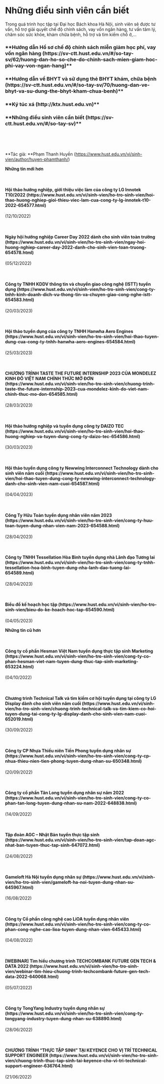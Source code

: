 # Những điều sinh viên cần biết

Trong quá trình học tập tại Đại học Bách khoa Hà Nội, sinh viên sẽ được tư vấn, hỗ trợ giải quyết chế độ chính sách, vay vốn ngân hàng, tư vấn tâm lý, chăm sóc sức khỏe, khám chữa bệnh, hỗ trợ và tìm kiếm chỗ ở,…

<h3>**Hướng dẫn Hồ sơ chế độ chính sách miễn giảm học phí, vay vốn ngân hàng (https://sv-ctt.hust.edu.vn/#/so-tay-sv/62/huong-dan-ho-so-che-do-chinh-sach-mien-giam-hoc-phi-vay-von-ngan-hang)**</h3>

<h3>**Hướng dẫn về BHYT và sử dụng thẻ BHYT khám, chữa bệnh (https://sv-ctt.hust.edu.vn/#/so-tay-sv/70/huong-dan-ve-bhyt-va-su-dung-the-bhyt-kham-chua-benh)**</h3>

<h3>**Ký túc xá (http://ktx.hust.edu.vn)**</h3>

<h3>**Những điều sinh viên cần biết (https://sv-ctt.hust.edu.vn/#/so-tay-sv)**</h3>

<br/>
<br/>
 
        

**Tác giả: **Phạm Thanh Huyền (https://www.hust.edu.vn/vi/sinh-vien/author/huyen-phamthanh/)

**Những tin mới hơn**

 
<h4>Hội thảo hướng nghiệp, giới thiệu việc làm của công ty LG Innotek T10/2022 (https://www.hust.edu.vn/vi/sinh-vien/ho-tro-sinh-vien/hoi-thao-huong-nghiep-gioi-thieu-viec-lam-cua-cong-ty-lg-innotek-t10-2022-654577.html)</h4>
(12/10/2022)

 
<h4>Ngày hội hướng nghiệp Career Day 2022 dành cho sinh viên toàn trường (https://www.hust.edu.vn/vi/sinh-vien/ho-tro-sinh-vien/ngay-hoi-huong-nghiep-career-day-2022-danh-cho-sinh-vien-toan-truong-654578.html)</h4>
(05/12/2022)

 
<h4>Công ty TNHH KDDV thông tin và chuyển giao công nghệ (ISTT) tuyển dụng (https://www.hust.edu.vn/vi/sinh-vien/ho-tro-sinh-vien/cong-ty-tnhh-kinh-doanh-dich-vu-thong-tin-va-chuyen-giao-cong-nghe-istt-654583.html)</h4>
(20/03/2023)

 
<h4>Hội thảo tuyển dụng của công ty TNHH Hanwha Aero Engines (https://www.hust.edu.vn/vi/sinh-vien/ho-tro-sinh-vien/hoi-thao-tuyen-dung-cua-cong-ty-tnhh-hanwha-aero-engines-654584.html)</h4>
(25/03/2023)

 
<h4>CHƯƠNG TRÌNH TASTE THE FUTURE INTERNSHIP 2023 CỦA MONDELEZ KINH ĐÔ VIỆT NAM CHÍNH THỨC MỞ ĐƠN (https://www.hust.edu.vn/vi/sinh-vien/ho-tro-sinh-vien/chuong-trinh-taste-the-future-internship-2023-cua-mondelez-kinh-do-viet-nam-chinh-thuc-mo-don-654585.html)</h4>
(28/03/2023)

 
<h4>Hội thảo hướng nghiệp và tuyển dụng công ty DAIZO TEC (https://www.hust.edu.vn/vi/sinh-vien/ho-tro-sinh-vien/hoi-thao-huong-nghiep-va-tuyen-dung-cong-ty-daizo-tec-654586.html)</h4>
(30/03/2023)

 
<h4>Hội thảo tuyển dụng công ty Newwing Interconnect Technology dành cho sinh viên năm cuối (https://www.hust.edu.vn/vi/sinh-vien/ho-tro-sinh-vien/hoi-thao-tuyen-dung-cong-ty-newwing-interconnect-technology-danh-cho-sinh-vien-nam-cuoi-654587.html)</h4>
(04/04/2023)

 
<h4>Công Ty Hữu Toàn tuyển dụng nhân viên năm 2023 (https://www.hust.edu.vn/vi/sinh-vien/ho-tro-sinh-vien/cong-ty-huu-toan-tuyen-dung-nhan-vien-nam-2023-654588.html)</h4>
(28/04/2023)

 
<h4>Công ty TNHH Tessellation Hòa Bình tuyển dụng nhà Lãnh đạo Tương lai (https://www.hust.edu.vn/vi/sinh-vien/ho-tro-sinh-vien/cong-ty-tnhh-tessellation-hoa-binh-tuyen-dung-nha-lanh-dao-tuong-lai-654589.html)</h4>
(28/04/2023)

 
<h4>Biểu đồ kế hoạch học tập (https://www.hust.edu.vn/vi/sinh-vien/ho-tro-sinh-vien/bieu-do-ke-hoach-hoc-tap-654590.html)</h4>
(04/05/2023)

**Những tin cũ hơn**

 
<h4>Công ty cổ phần Hesman Việt Nam tuyển dụng thực tập sinh Marketing (https://www.hust.edu.vn/vi/sinh-vien/ho-tro-sinh-vien/cong-ty-co-phan-hesman-viet-nam-tuyen-dung-thuc-tap-sinh-marketing-653224.html)</h4>
(04/10/2022)

 
<h4>Chương trình Technical Talk và tìm kiếm cơ hội tuyển dụng tại công ty LG Display dành cho sinh viên năm cuối (https://www.hust.edu.vn/vi/sinh-vien/ho-tro-sinh-vien/chuong-trinh-technical-talk-va-tim-kiem-co-hoi-tuyen-dung-tai-cong-ty-lg-display-danh-cho-sinh-vien-nam-cuoi-652019.html)</h4>
(30/09/2022)

 
<h4>Công ty CP Nhựa Thiếu niên Tiền Phong tuyển dụng nhân sự (https://www.hust.edu.vn/vi/sinh-vien/ho-tro-sinh-vien/cong-ty-cp-nhua-thieu-nien-tien-phong-tuyen-dung-nhan-su-650348.html)</h4>
(20/09/2022)

 
<h4>Công ty cổ phần Tân Long tuyển dụng nhân sự năm 2022 (https://www.hust.edu.vn/vi/sinh-vien/ho-tro-sinh-vien/cong-ty-co-phan-tan-long-tuyen-dung-nhan-su-nam-2022-648838.html)</h4>
(14/09/2022)

 
<h4>Tập đoàn AGC – Nhật Bản tuyển thực tập sinh (https://www.hust.edu.vn/vi/sinh-vien/ho-tro-sinh-vien/tap-doan-agc-nhat-ban-tuyen-thuc-tap-sinh-647072.html)</h4>
(24/08/2022)

 
<h4>Gameloft Hà Nội tuyển dụng nhân sự (https://www.hust.edu.vn/vi/sinh-vien/ho-tro-sinh-vien/gameloft-ha-noi-tuyen-dung-nhan-su-645967.html)</h4>
(16/08/2022)

 
<h4>Công ty Cổ phần công nghệ cao LiOA tuyển dụng nhân viên (https://www.hust.edu.vn/vi/sinh-vien/ho-tro-sinh-vien/cong-ty-co-phan-cong-nghe-cao-lioa-tuyen-dung-nhan-vien-645433.html)</h4>
(04/08/2022)

 
<h4>[WEBINAR] Tìm hiểu chương trình TECHCOMBANK FUTURE GEN TECH &amp; DATA 2022 (https://www.hust.edu.vn/vi/sinh-vien/ho-tro-sinh-vien/webinar-tim-hieu-chuong-trinh-techcombank-future-gen-tech-data-2022-640068.html)</h4>
(05/07/2022)

 
<h4>Công ty TongYang Industry tuyển dụng nhân sự (https://www.hust.edu.vn/vi/sinh-vien/ho-tro-sinh-vien/cong-ty-tongyang-industry-tuyen-dung-nhan-su-638890.html)</h4>
(28/06/2022)

 
<h4>CHƯƠNG TRÌNH “THỰC TẬP SINH” TẠI KEYENCE CHO VỊ TRÍ TECHNICAL SUPPORT ENGINEER (https://www.hust.edu.vn/vi/sinh-vien/ho-tro-sinh-vien/chuong-trinh-thuc-tap-sinh-tai-keyence-cho-vi-tri-technical-support-engineer-636764.html)</h4>
(21/06/2022)